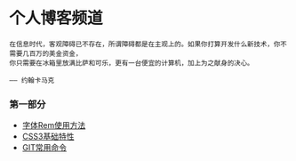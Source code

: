 # 个人博客频道
 

	在信息时代，客观障碍已不存在，所谓障碍都是在主观上的。如果你打算开发什么新技术，你不需要几百万的美金资金，
	你只需要在冰箱里放满比萨和可乐，更有一台便宜的计算机，加上为之献身的决心。
	
	—— 约翰卡马克

### 第一部分

- [字体Rem使用方法](./rem.md)
- [CSS3基础特性](./css3.md)
- [GIT常用命令](./GIT常用命令.md)

